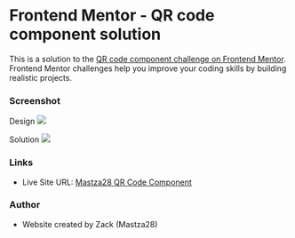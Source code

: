 
# Frontend Mentor - QR code component solution

This is a solution to the [QR code component challenge on Frontend Mentor](https://www.frontendmentor.io/challenges/qr-code-component-iux_sIO_H). Frontend Mentor challenges help you improve your coding skills by building realistic projects. 

### Screenshot

Design
![](/qr-code-component-main/design/desktop-design.jpg)

Solution
![](/qr-code-component-main/images/Home-Page.jpg)

### Links

- Live Site URL: [Mastza28 QR Code Component](https://mastza28.github.io/qr-code-component-main/)

### Author

- Website created by Zack (Mastza28)
